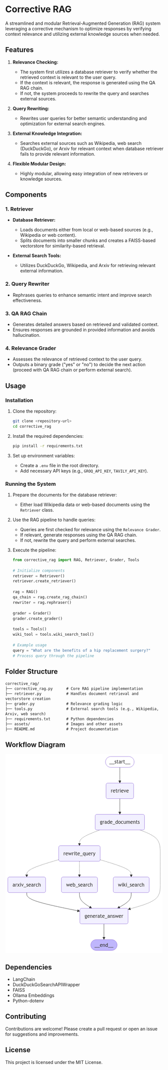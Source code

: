 # Corrective RAG

A streamlined and modular Retrieval-Augmented Generation (RAG) system leveraging a corrective mechanism to optimize responses by verifying context relevance and utilizing external knowledge sources when needed.

## Features

1. **Relevance Checking:**
   - The system first utilizes a database retriever to verify whether the retrieved context is relevant to the user query.
   - If the context is relevant, the response is generated using the QA RAG chain.
   - If not, the system proceeds to rewrite the query and searches external sources.

2. **Query Rewriting:**
   - Rewrites user queries for better semantic understanding and optimization for external search engines.

3. **External Knowledge Integration:**
   - Searches external sources such as Wikipedia, web search (DuckDuckGo), or Arxiv for relevant context when database retriever fails to provide relevant information.

4. **Flexible Modular Design:**
   - Highly modular, allowing easy integration of new retrievers or knowledge sources.

## Components

### 1. Retriever
- **Database Retriever:**
  - Loads documents either from local or web-based sources (e.g., Wikipedia or web content).
  - Splits documents into smaller chunks and creates a FAISS-based vectorstore for similarity-based retrieval.
  
- **External Search Tools:**
  - Utilizes DuckDuckGo, Wikipedia, and Arxiv for retrieving relevant external information.

### 2. Query Rewriter
- Rephrases queries to enhance semantic intent and improve search effectiveness.

### 3. QA RAG Chain
- Generates detailed answers based on retrieved and validated context.
- Ensures responses are grounded in provided information and avoids hallucination.

### 4. Relevance Grader
- Assesses the relevance of retrieved context to the user query.
- Outputs a binary grade ("yes" or "no") to decide the next action (proceed with QA RAG chain or perform external search).

## Usage

### Installation

1. Clone the repository:
   ```bash
   git clone <repository-url>
   cd corrective_rag
   ```
2. Install the required dependencies:
   ```bash
   pip install -r requirements.txt
   ```

3. Set up environment variables:
   - Create a `.env` file in the root directory.
   - Add necessary API keys (e.g., `GROQ_API_KEY`, `TAVILY_API_KEY`).

### Running the System

1. Prepare the documents for the database retriever:
   - Either load Wikipedia data or web-based documents using the `Retriever` class.

2. Use the RAG pipeline to handle queries:
   - Queries are first checked for relevance using the `Relevance Grader`.
   - If relevant, generate responses using the QA RAG chain.
   - If not, rewrite the query and perform external searches.

3. Execute the pipeline:
   ```python
   from corrective_rag import RAG, Retriever, Grader, Tools

   # Initialize components
   retriever = Retriever()
   retriever.create_retriever()

   rag = RAG()
   qa_chain = rag.create_rag_chain()
   rewriter = rag.rephraser()

   grader = Grader()
   grader.create_grader()

   tools = Tools()
   wiki_tool = tools.wiki_search_tool()

   # Example usage
   query = "What are the benefits of a hip replacement surgery?"
   # Process query through the pipeline
   ```

## Folder Structure
```
corrective_rag/
├── corrective_rag.py      # Core RAG pipeline implementation
├── retriever.py           # Handles document retrieval and vectorstore creation
├── grader.py              # Relevance grading logic
├── tools.py               # External search tools (e.g., Wikipedia, Arxiv, web search)
├── requirements.txt       # Python dependencies
├── assets/                # Images and other assets
├── README.md              # Project documentation
```

## Workflow Diagram

![Corrective RAG Workflow](assets/corrective_rag_workflow.png)

## Dependencies
- LangChain
- DuckDuckGoSearchAPIWrapper
- FAISS
- Ollama Embeddings
- Python-dotenv

## Contributing

Contributions are welcome! Please create a pull request or open an issue for suggestions and improvements.

## License

This project is licensed under the MIT License.
